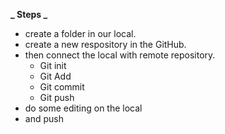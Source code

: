 **_ Steps _**

- create a folder in our local.
- create a new respository in the GitHub.
- then connect the local with remote repository.
  - Git init
  - Git Add
  - Git commit
  - Git push
- do some editing on the local
- and push

